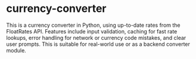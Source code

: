 # currency-converter
This is a currency converter in Python, using up-to-date rates from the FloatRates API. Features include input validation, caching for fast rate lookups, error handling for network or currency code mistakes, and clear user prompts. This is suitable for real-world use or as a backend converter module.
